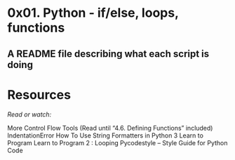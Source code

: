 # 0x01. Python - if/else, loops, functions

## A README file describing what each script is doing

# Resources
_Read or watch:_

More Control Flow Tools (Read until “4.6. Defining Functions” included)
IndentationError
How To Use String Formatters in Python 3
Learn to Program
Learn to Program 2 : Looping
Pycodestyle – Style Guide for Python Code